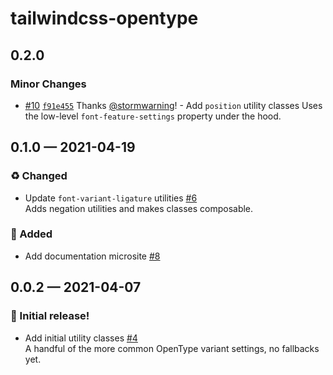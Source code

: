 # tailwindcss-opentype

## 0.2.0

### Minor Changes

- [#10](https://github.com/stormwarning/tailwindcss-opentype/pull/10) [`f91e455`](https://github.com/stormwarning/tailwindcss-opentype/commit/f91e45552735523c45b9141e6c6252bbd35e24c4) Thanks [@stormwarning](https://github.com/stormwarning)! - Add `position` utility classes
  Uses the low-level `font-feature-settings` property under the hood.

## 0.1.0 — 2021-04-19

### ♻️ Changed

- Update `font-variant-ligature` utilities [#6](https://github.com/stormwarning/tailwindcss-opentype/pull/6)  
  Adds negation utilities and makes classes composable.

### 🎁 Added

- Add documentation microsite [#8](https://github.com/stormwarning/tailwindcss-opentype/pull/8)

## 0.0.2 — 2021-04-07

### 🎉 Initial release!

- Add initial utility classes [#4](https://github.com/stormwarning/tailwindcss-opentype/pull/4)  
  A handful of the more common OpenType variant settings, no fallbacks yet.
